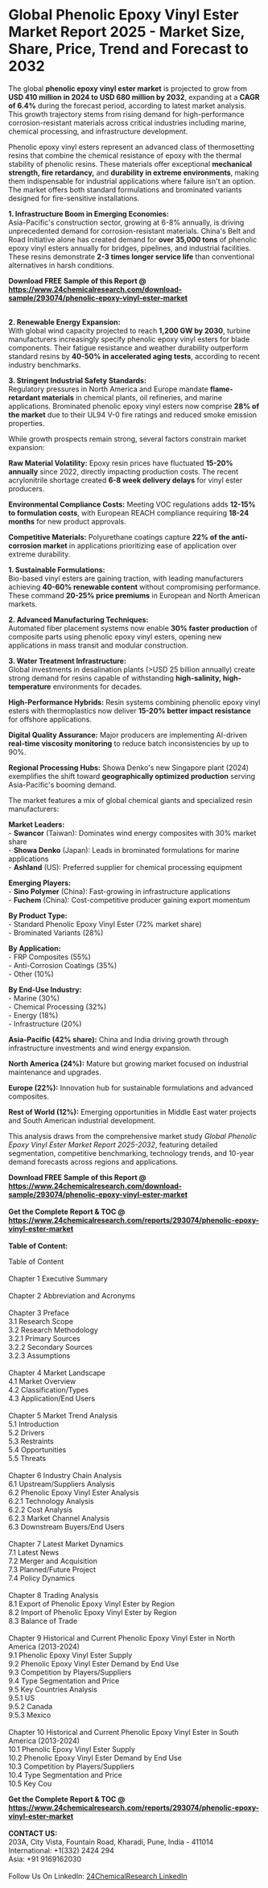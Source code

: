 <h1>Global Phenolic Epoxy Vinyl Ester Market Report 2025 - Market Size, Share, Price, Trend and Forecast to 2032</h1><p>The global <strong>phenolic epoxy vinyl ester market</strong> is projected to grow from <strong>USD 410 million in 2024 to USD 680 million by 2032</strong>, expanding at a <strong>CAGR of 6.4%</strong> during the forecast period, according to latest market analysis. This growth trajectory stems from rising demand for high-performance corrosion-resistant materials across critical industries including marine, chemical processing, and infrastructure development.</p><p>Phenolic epoxy vinyl esters represent an advanced class of thermosetting resins that combine the chemical resistance of epoxy with the thermal stability of phenolic resins. These materials offer exceptional <strong>mechanical strength, fire retardancy,</strong> and <strong>durability in extreme environments</strong>, making them indispensable for industrial applications where failure isn't an option. The market offers both standard formulations and brominated variants designed for fire-sensitive installations.</p><p><strong>1. Infrastructure Boom in Emerging Economies:</strong><br>
Asia-Pacific's construction sector, growing at 6-8% annually, is driving unprecedented demand for corrosion-resistant materials. China's Belt and Road Initiative alone has created demand for <strong>over 35,000 tons</strong> of phenolic epoxy vinyl esters annually for bridges, pipelines, and industrial facilities. These resins demonstrate <strong>2-3 times longer service life</strong> than conventional alternatives in harsh conditions.</p><div><b>Download FREE Sample of this Report @ 
            <a href="https://www.24chemicalresearch.com/download-sample/293074/phenolic-epoxy-vinyl-ester-market">
            https://www.24chemicalresearch.com/download-sample/293074/phenolic-epoxy-vinyl-ester-market</a></b></div><br><p><strong>2. Renewable Energy Expansion:</strong><br>
With global wind capacity projected to reach <strong>1,200 GW by 2030</strong>, turbine manufacturers increasingly specify phenolic epoxy vinyl esters for blade components. Their fatigue resistance and weather durability outperform standard resins by <strong>40-50% in accelerated aging tests</strong>, according to recent industry benchmarks.</p><p><strong>3. Stringent Industrial Safety Standards:</strong><br>
Regulatory pressures in North America and Europe mandate <strong>flame-retardant materials</strong> in chemical plants, oil refineries, and marine applications. Brominated phenolic epoxy vinyl esters now comprise <strong>28% of the market</strong> due to their UL94 V-0 fire ratings and reduced smoke emission properties.</p><p>While growth prospects remain strong, several factors constrain market expansion:</p><p><strong>Raw Material Volatility:</strong> Epoxy resin prices have fluctuated <strong>15-20% annually</strong> since 2022, directly impacting production costs. The recent acrylonitrile shortage created <strong>6-8 week delivery delays</strong> for vinyl ester producers.</p><p><strong>Environmental Compliance Costs:</strong> Meeting VOC regulations adds <strong>12-15% to formulation costs</strong>, with European REACH compliance requiring <strong>18-24 months</strong> for new product approvals.</p><p><strong>Competitive Materials:</strong> Polyurethane coatings capture <strong>22% of the anti-corrosion market</strong> in applications prioritizing ease of application over extreme durability.</p><p><strong>1. Sustainable Formulations:</strong><br>
Bio-based vinyl esters are gaining traction, with leading manufacturers achieving <strong>40-60% renewable content</strong> without compromising performance. These command <strong>20-25% price premiums</strong> in European and North American markets.</p><p><strong>2. Advanced Manufacturing Techniques:</strong><br>
Automated fiber placement systems now enable <strong>30% faster production</strong> of composite parts using phenolic epoxy vinyl esters, opening new applications in mass transit and modular construction.</p><p><strong>3. Water Treatment Infrastructure:</strong><br>
Global investments in desalination plants (&gt;USD 25 billion annually) create strong demand for resins capable of withstanding <strong>high-salinity, high-temperature</strong> environments for decades.</p><p><strong>High-Performance Hybrids:</strong> Resin systems combining phenolic epoxy vinyl esters with thermoplastics now deliver <strong>15-20% better impact resistance</strong> for offshore applications.</p><p><strong>Digital Quality Assurance:</strong> Major producers are implementing AI-driven <strong>real-time viscosity monitoring</strong> to reduce batch inconsistencies by up to 90%.</p><p><strong>Regional Processing Hubs:</strong> Showa Denko's new Singapore plant (2024) exemplifies the shift toward <strong>geographically optimized production</strong> serving Asia-Pacific's booming demand.</p><p>The market features a mix of global chemical giants and specialized resin manufacturers:</p><p><strong>Market Leaders:</strong><br>
- <strong>Swancor</strong> (Taiwan): Dominates wind energy composites with 30% market share<br>
- <strong>Showa Denko</strong> (Japan): Leads in brominated formulations for marine applications<br>
- <strong>Ashland</strong> (US): Preferred supplier for chemical processing equipment</p><p><strong>Emerging Players:</strong><br>
- <strong>Sino Polymer</strong> (China): Fast-growing in infrastructure applications<br>
- <strong>Fuchem</strong> (China): Cost-competitive producer gaining export momentum</p><p><strong>By Product Type:</strong><br>
- Standard Phenolic Epoxy Vinyl Ester (72% market share)<br>
- Brominated Variants (28%)</p><p><strong>By Application:</strong><br>
- FRP Composites (55%)<br>
- Anti-Corrosion Coatings (35%)<br>
- Other (10%)</p><p><strong>By End-Use Industry:</strong><br>
- Marine (30%)<br>
- Chemical Processing (32%)<br>
- Energy (18%)<br>
- Infrastructure (20%)</p><p><strong>Asia-Pacific (42% share):</strong> China and India driving growth through infrastructure investments and wind energy expansion.</p><p><strong>North America (24%):</strong> Mature but growing market focused on industrial maintenance and upgrades.</p><p><strong>Europe (22%):</strong> Innovation hub for sustainable formulations and advanced composites.</p><p><strong>Rest of World (12%):</strong> Emerging opportunities in Middle East water projects and South American industrial development.</p><p>This analysis draws from the comprehensive market study <em>Global Phenolic Epoxy Vinyl Ester Market Report 2025-2032</em>, featuring detailed segmentation, competitive benchmarking, technology trends, and 10-year demand forecasts across regions and applications.</p><div><b>Download FREE Sample of this Report @ 
            <a href="https://www.24chemicalresearch.com/download-sample/293074/phenolic-epoxy-vinyl-ester-market">
            https://www.24chemicalresearch.com/download-sample/293074/phenolic-epoxy-vinyl-ester-market</a></b></div><br><div><b>Get the Complete Report & TOC @ 
            <a href="https://www.24chemicalresearch.com/reports/293074/phenolic-epoxy-vinyl-ester-market">
            https://www.24chemicalresearch.com/reports/293074/phenolic-epoxy-vinyl-ester-market</a></b></div><br>
            <b>Table of Content:</b><p>Table of Content<br />
<br />
Chapter 1 Executive Summary<br />
<br />
Chapter 2 Abbreviation and Acronyms<br />
<br />
Chapter 3 Preface<br />
3.1 Research Scope<br />
3.2 Research Methodology<br />
  3.2.1 Primary Sources<br />
  3.2.2 Secondary Sources<br />
  3.2.3 Assumptions<br />
		<br />
Chapter 4 Market Landscape<br />
4.1 Market Overview<br />
4.2 Classification/Types<br />
4.3 Application/End Users<br />
<br />
Chapter 5 Market Trend Analysis <br />
5.1 Introduction<br />
5.2 Drivers<br />
5.3 Restraints<br />
5.4 Opportunities<br />
5.5 Threats<br />
<br />
Chapter 6 Industry Chain Analysis<br />
6.1 Upstream/Suppliers Analysis<br />
6.2 Phenolic Epoxy Vinyl Ester Analysis<br />
  6.2.1 Technology Analysis<br />
  6.2.2 Cost Analysis<br />
  6.2.3 Market Channel Analysis<br />
6.3 Downstream Buyers/End Users<br />
<br />
Chapter 7 Latest Market Dynamics<br />
7.1 Latest News<br />
7.2 Merger and Acquisition<br />
7.3 Planned/Future Project<br />
7.4 Policy Dynamics<br />
<br />
Chapter 8 Trading Analysis<br />
8.1 Export of Phenolic Epoxy Vinyl Ester by Region<br />
8.2 Import of Phenolic Epoxy Vinyl Ester by Region<br />
8.3 Balance of Trade<br />
<br />
Chapter 9 Historical and Current Phenolic Epoxy Vinyl Ester in North America (2013-2024)<br />
9.1 Phenolic Epoxy Vinyl Ester Supply <br />
9.2 Phenolic Epoxy Vinyl Ester Demand by End Use<br />
9.3 Competition by Players/Suppliers<br />
9.4 Type Segmentation and Price<br />
9.5 Key Countries Analysis<br />
  9.5.1 US<br />
  9.5.2 Canada<br />
  9.5.3 Mexico<br />
<br />
Chapter 10 Historical and Current Phenolic Epoxy Vinyl Ester in South America (2013-2024)<br />
10.1 Phenolic Epoxy Vinyl Ester Supply <br />
10.2 Phenolic Epoxy Vinyl Ester Demand by End Use<br />
10.3 Competition by Players/Suppliers<br />
10.4 Type Segmentation and Price<br />
10.5 Key Cou</p><div><b>Get the Complete Report & TOC @ 
            <a href="https://www.24chemicalresearch.com/reports/293074/phenolic-epoxy-vinyl-ester-market">
            https://www.24chemicalresearch.com/reports/293074/phenolic-epoxy-vinyl-ester-market</a></b></div><br><b>CONTACT US:</b><br>
            203A, City Vista, Fountain Road, Kharadi, Pune, India - 411014<br>
            International: +1(332) 2424 294<br>
            Asia: +91 9169162030 <br><br>
            Follow Us On LinkedIn: <a href="https://www.linkedin.com/company/24chemicalresearch/">24ChemicalResearch LinkedIn</a>